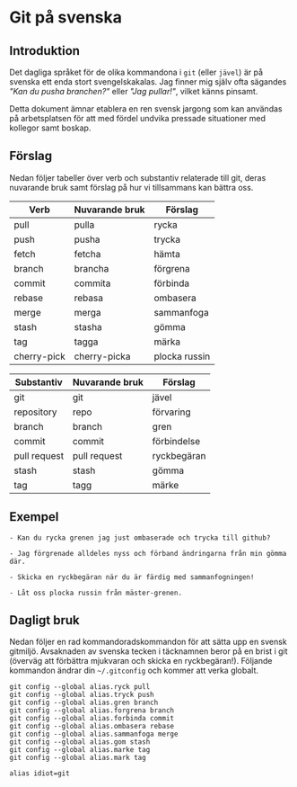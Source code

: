 # Git på svenska

## Introduktion

Det dagliga språket för de olika kommandona i `git` (eller `jävel`) är
på svenska ett enda stort svengelskakalas. Jag finner mig själv ofta
sägandes _"Kan du pusha branchen?"_ eller _"Jag pullar!"_, vilket
känns pinsamt.

Detta dokument ämnar etablera en ren svensk jargong som kan användas
på arbetsplatsen för att med fördel undvika pressade situationer med
kollegor samt boskap.

## Förslag

Nedan följer tabeller över verb och substantiv relaterade till git,
deras nuvarande bruk samt förslag på hur vi tillsammans kan bättra
oss.

| Verb        | Nuvarande bruk | Förslag       |
|-------------|----------------|---------------|
| pull        | pulla          | rycka         |
| push        | pusha          | trycka        |
| fetch       | fetcha         | hämta         |
| branch      | brancha        | förgrena      |
| commit      | commita        | förbinda      |
| rebase      | rebasa         | ombasera      |
| merge       | merga          | sammanfoga    |
| stash       | stasha         | gömma         |
| tag         | tagga          | märka         |
| cherry-pick | cherry-picka   | plocka russin |

| Substantiv   | Nuvarande bruk | Förslag     |
|--------------|----------------|-------------|
| git          | git            | jävel       |
| repository   | repo           | förvaring   |
| branch       | branch         | gren        |
| commit       | commit         | förbindelse |
| pull request | pull request   | ryckbegäran |
| stash        | stash          | gömma       |
| tag          | tagg           | märke       |

## Exempel

    - Kan du rycka grenen jag just ombaserade och trycka till github?

    - Jag förgrenade alldeles nyss och förband ändringarna från min gömma där.

    - Skicka en ryckbegäran när du är färdig med sammanfogningen!

    - Låt oss plocka russin från mäster-grenen.

## Dagligt bruk

Nedan följer en rad kommandoradskommandon för att sätta upp en svensk
gitmiljö. Avsaknaden av svenska tecken i täcknamnen beror på en brist i git
(överväg att förbättra mjukvaran och skicka en ryckbegäran!). Följande
kommandon ändrar din `~/.gitconfig` och kommer att verka globalt.

    git config --global alias.ryck pull
    git config --global alias.tryck push
    git config --global alias.gren branch
    git config --global alias.forgrena branch
    git config --global alias.forbinda commit
    git config --global alias.ombasera rebase
    git config --global alias.sammanfoga merge
    git config --global alias.gom stash
    git config --global alias.marke tag
    git config --global alias.mark tag

    alias idiot=git
